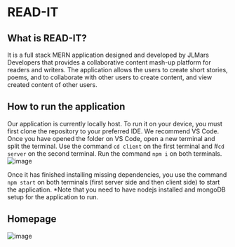 # READ-IT

## What is READ-IT?

It is a full stack MERN application designed and developed by JLMars Developers that 
provides a collaborative content mash-up platform for readers and writers. 
The application allows the users to create short stories, poems, 
and to collaborate with other users to create content, and 
view created content of other users. 


## How to run the application

Our application is currently locally host. To run it on your device, you must first clone the repository
to your preferred IDE. We recommend VS Code.
Once you have opened the folder on VS Code, open a new terminal and split the terminal.
Use the command `cd client` on the first terminal and #`cd server` on the second terminal. Run the 
command `npm i` on both terminals.
![image](https://user-images.githubusercontent.com/71752413/161598208-f2da3cad-2e96-40ec-b867-af7193e9e191.png)

Once it has finished installing missing dependencies, you use the command `npm start` on both 
terminals (first server side and then client side) to start the application.
*Note that you need to have nodejs installed and mongoDB setup for the application to run.


## Homepage

![image](https://user-images.githubusercontent.com/71752413/161600405-db21000f-328f-42c0-b1f1-4fe5ac285eb5.png)

